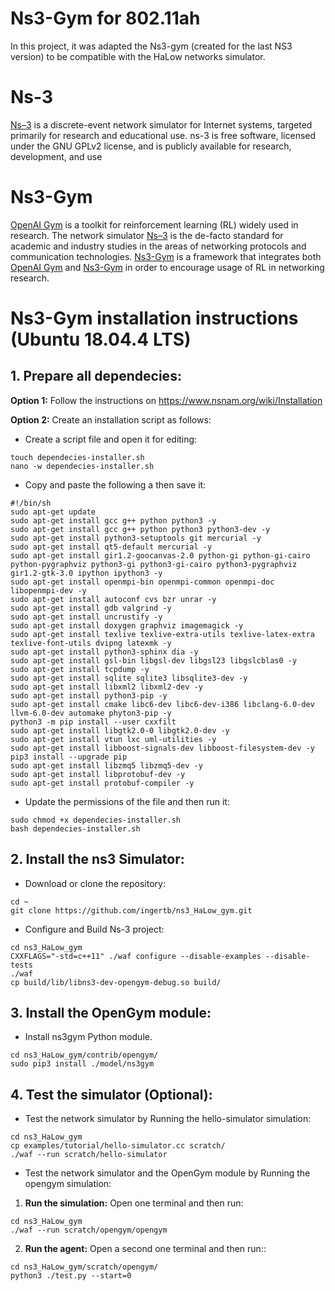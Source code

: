 # Ns3-Gym for 802.11ah
In this project, it was adapted the Ns3-gym (created for the last NS3 version) to be compatible with the HaLow networks simulator.  

# Ns-3
[Ns–3](https://www.nsnam.org/) is a discrete-event network simulator for Internet systems, targeted primarily for research and educational use. ns-3 is free software, licensed under the GNU GPLv2 license, and is publicly available for research, development, and use
# Ns3-Gym
[OpenAI Gym](https://gym.openai.com/) is a toolkit for reinforcement learning (RL) widely used in research. The network simulator [Ns–3](https://www.nsnam.org/) is the de-facto standard for academic and industry studies in the areas of networking protocols and communication technologies. [Ns3-Gym](https://apps.nsnam.org/app/ns3-gym/) is a framework that integrates both [OpenAI Gym](https://gym.openai.com/) and [Ns3-Gym](https://apps.nsnam.org/app/ns3-gym/) in order to encourage usage of RL in networking research.

# Ns3-Gym installation instructions (Ubuntu 18.04.4 LTS)
## 1. Prepare all dependecies:

**Option 1:** Follow the instructions on https://www.nsnam.org/wiki/Installation 

**Option 2:** Create an installation script as follows:
* Create a script file and open it for editing:
```
touch dependecies-installer.sh
nano -w dependecies-installer.sh
```
* Copy and paste the following a then save it:
```
#!/bin/sh
sudo apt-get update
sudo apt-get install gcc g++ python python3 -y
sudo apt-get install gcc g++ python python3 python3-dev -y
sudo apt-get install python3-setuptools git mercurial -y
sudo apt-get install qt5-default mercurial -y
sudo apt-get install gir1.2-goocanvas-2.0 python-gi python-gi-cairo python-pygraphviz python3-gi python3-gi-cairo python3-pygraphviz gir1.2-gtk-3.0 ipython ipython3 -y
sudo apt-get install openmpi-bin openmpi-common openmpi-doc libopenmpi-dev -y
sudo apt-get install autoconf cvs bzr unrar -y
sudo apt-get install gdb valgrind -y
sudo apt-get install uncrustify -y
sudo apt-get install doxygen graphviz imagemagick -y
sudo apt-get install texlive texlive-extra-utils texlive-latex-extra texlive-font-utils dvipng latexmk -y
sudo apt-get install python3-sphinx dia -y
sudo apt-get install gsl-bin libgsl-dev libgsl23 libgslcblas0 -y
sudo apt-get install tcpdump -y
sudo apt-get install sqlite sqlite3 libsqlite3-dev -y
sudo apt-get install libxml2 libxml2-dev -y
sudo apt-get install python3-pip -y
sudo apt-get install cmake libc6-dev libc6-dev-i386 libclang-6.0-dev llvm-6.0-dev automake phyton3-pip -y
python3 -m pip install --user cxxfilt
sudo apt-get install libgtk2.0-0 libgtk2.0-dev -y
sudo apt-get install vtun lxc uml-utilities -y
sudo apt-get install libboost-signals-dev libboost-filesystem-dev -y
pip3 install --upgrade pip
sudo apt-get install libzmq5 libzmq5-dev -y
sudo apt-get install libprotobuf-dev -y
sudo apt-get install protobuf-compiler -y
```
* Update the permissions of the file and then run it:
```
sudo chmod +x dependecies-installer.sh
bash dependecies-installer.sh
```
## 2. Install the ns3 Simulator:
* Download or clone the repository:
```
cd ~
git clone https://github.com/ingertb/ns3_HaLow_gym.git
```
* Configure and Build Ns-3 project:
```
cd ns3_HaLow_gym
CXXFLAGS="-std=c++11" ./waf configure --disable-examples --disable-tests
./waf
cp build/lib/libns3-dev-opengym-debug.so build/
```
## 3. Install the OpenGym module:
* Install ns3gym Python module.
```
cd ns3_HaLow_gym/contrib/opengym/
sudo pip3 install ./model/ns3gym
```
## 4. Test the simulator (Optional):

* Test the network simulator by  Running the hello-simulator simulation:
```
cd ns3_HaLow_gym
cp examples/tutorial/hello-simulator.cc scratch/
./waf --run scratch/hello-simulator
```
* Test the network simulator and the OpenGym module by  Running the opengym simulation:
1. **Run the simulation:** Open one terminal and then run:
```
cd ns3_HaLow_gym
./waf --run scratch/opengym/opengym
```
2. **Run the agent:** Open a second one terminal and then run::
```
cd ns3_HaLow_gym/scratch/opengym/
python3 ./test.py --start=0
```
